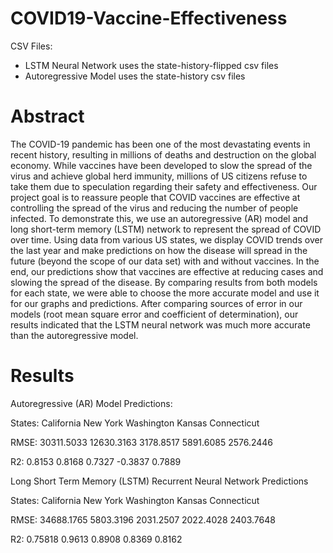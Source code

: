 # COVID19-Vaccine-Effectiveness

CSV Files: 
- LSTM Neural Network uses the state-history-flipped csv files
- Autoregressive Model uses the state-history csv files

# Abstract
The COVID-19 pandemic has been one of the most devastating events in recent history, resulting in
millions of deaths and destruction on the global economy. While vaccines have been developed to slow the
spread of the virus and achieve global herd immunity, millions of US citizens refuse to take them due to
speculation regarding their safety and effectiveness. Our project goal is to reassure people that COVID vaccines
are effective at controlling the spread of the virus and reducing the number of people infected. To demonstrate
this, we use an autoregressive (AR) model and long short-term memory (LSTM) network to represent the spread
of COVID over time. Using data from various US states, we display COVID trends over the last year and make
predictions on how the disease will spread in the future (beyond the scope of our data set) with and without
vaccines. In the end, our predictions show that vaccines are effective at reducing cases and slowing the spread
of the disease. By comparing results from both models for each state, we were able to choose the more accurate
model and use it for our graphs and predictions. After comparing sources of error in our models (root mean
square error and coefficient of determination), our results indicated that the LSTM neural network was much
more accurate than the autoregressive model.

# Results
Autoregressive (AR) Model Predictions:

States: California New York Washington Kansas Connecticut

RMSE: 30311.5033 12630.3163 3178.8517 5891.6085 2576.2446

R2: 0.8153 0.8168 0.7327 -0.3837 0.7889

Long Short Term Memory (LSTM) Recurrent Neural Network Predictions

States: California New York Washington Kansas Connecticut

RMSE: 34688.1765 5803.3196 2031.2507 2022.4028 2403.7648

R2: 0.75818 0.9613 0.8908 0.8369 0.8162
